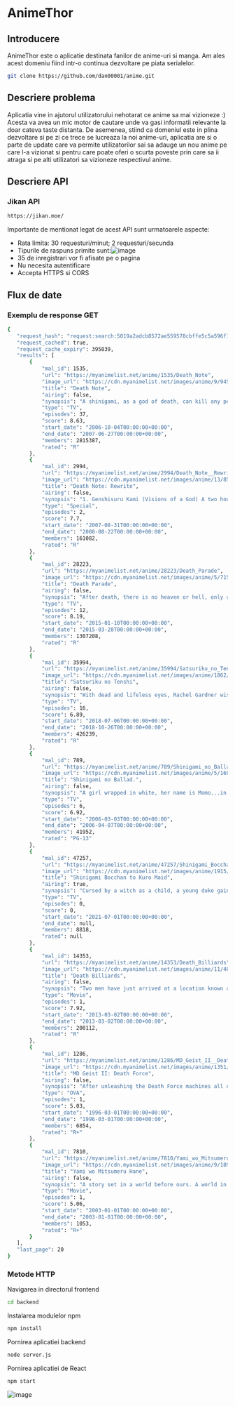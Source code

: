# AnimeThor

## Introducere
   AnimeThor este o aplicatie destinata fanilor de anime-uri si manga. Am ales acest domeniu fiind intr-o continua dezvoltare pe piata serialelor.
```bash
git clone https://github.com/dan00001/anime.git
```
## Descriere problema
   Aplicatia vine in ajutorul utilizatorului nehotarat ce anime sa mai vizioneze :) Acesta va avea un mic motor de cautare unde va gasi informatii relevante la doar cateva taste distanta. De asemenea, stiind ca domeniul este in plina dezvoltare si pe zi ce trece se lucreaza la noi anime-uri, aplicatia are si o parte de update care va permite utilizatorilor sai sa adauge un nou anime pe care l-a vizionat si pentru care poate oferi o scurta poveste prin care sa ii atraga si pe alti utilizatori sa vizioneze respectivul anime.
## Descriere API
### Jikan API
```bash
https://jikan.moe/
```
Importante de mentionat legat de acest API sunt urmatoarele aspecte:

- Rata limita: 30 requesturi/minut; 2 requesturi/secunda
- Tipurile de raspuns primite sunt:![image](https://user-images.githubusercontent.com/83885403/117859921-5376cd80-b298-11eb-99b9-d6a59ddc7378.png)
- 35 de inregistrari vor fi afisate pe o pagina
- Nu necesita autentificare
- Accepta HTTPS si CORS

## Flux de date
 ### Exemplu de response GET
 ```bash
 {
    "request_hash": "request:search:5019a2adcb8572ae559578cbffe5c5a596f1d00b",
    "request_cached": true,
    "request_cache_expiry": 395839,
    "results": [
        {
            "mal_id": 1535,
            "url": "https://myanimelist.net/anime/1535/Death_Note",
            "image_url": "https://cdn.myanimelist.net/images/anime/9/9453.jpg?s=b89e80691ac5cc0610847ccbe0b8424a",
            "title": "Death Note",
            "airing": false,
            "synopsis": "A shinigami, as a god of death, can kill any person—provided they see their victim's face and write their victim's name in a notebook called a Death Note. One day, Ryuk, bored by the shinigami lifesty...",
            "type": "TV",
            "episodes": 37,
            "score": 8.63,
            "start_date": "2006-10-04T00:00:00+00:00",
            "end_date": "2007-06-27T00:00:00+00:00",
            "members": 2815387,
            "rated": "R"
        },
        {
            "mal_id": 2994,
            "url": "https://myanimelist.net/anime/2994/Death_Note__Rewrite",
            "image_url": "https://cdn.myanimelist.net/images/anime/13/8518.jpg?s=5635b5da41555166832be5996b511f59",
            "title": "Death Note: Rewrite",
            "airing": false,
            "synopsis": "1. Genshisuru Kami (Visions of a God) A two hour episode of Death Note, mainly a compilation of the confrontations between Light and L, re-edited from Ryuk's perspective with new dialogue and soundtra...",
            "type": "Special",
            "episodes": 2,
            "score": 7.7,
            "start_date": "2007-08-31T00:00:00+00:00",
            "end_date": "2008-08-22T00:00:00+00:00",
            "members": 161082,
            "rated": "R"
        },
        {
            "mal_id": 28223,
            "url": "https://myanimelist.net/anime/28223/Death_Parade",
            "image_url": "https://cdn.myanimelist.net/images/anime/5/71553.jpg?s=68833377dab9077cd7847c91eec46f08",
            "title": "Death Parade",
            "airing": false,
            "synopsis": "After death, there is no heaven or hell, only a bar that stands between reincarnation and oblivion. There the attendant will, one after another, challenge pairs of the recently deceased to a random ga...",
            "type": "TV",
            "episodes": 12,
            "score": 8.19,
            "start_date": "2015-01-10T00:00:00+00:00",
            "end_date": "2015-03-28T00:00:00+00:00",
            "members": 1307208,
            "rated": "R"
        },
        {
            "mal_id": 35994,
            "url": "https://myanimelist.net/anime/35994/Satsuriku_no_Tenshi",
            "image_url": "https://cdn.myanimelist.net/images/anime/1862/95624.jpg?s=1d12124c9601cf3a750386d62ab55f35",
            "title": "Satsuriku no Tenshi",
            "airing": false,
            "synopsis": "With dead and lifeless eyes, Rachel Gardner wishes only to die. Waking up in the basement of a building, she has no idea how or why she's there. She stumbles across a bandaged murderer named Zack, who...",
            "type": "TV",
            "episodes": 16,
            "score": 6.89,
            "start_date": "2018-07-06T00:00:00+00:00",
            "end_date": "2018-10-26T00:00:00+00:00",
            "members": 426239,
            "rated": "R"
        },
        {
            "mal_id": 789,
            "url": "https://myanimelist.net/anime/789/Shinigami_no_Ballad",
            "image_url": "https://cdn.myanimelist.net/images/anime/5/16086.jpg?s=d05c89207270b9fe18398fd2f0e9004d",
            "title": "Shinigami no Ballad.",
            "airing": false,
            "synopsis": "A girl wrapped in white, her name is Momo...in her hand lies a blunt yet shiny scythe. By her side is a winged black cat by the name of Daniel. Carrying the souls of humans, the girl's existence paral...",
            "type": "TV",
            "episodes": 6,
            "score": 6.92,
            "start_date": "2006-03-03T00:00:00+00:00",
            "end_date": "2006-04-07T00:00:00+00:00",
            "members": 41952,
            "rated": "PG-13"
        },
        {
            "mal_id": 47257,
            "url": "https://myanimelist.net/anime/47257/Shinigami_Bocchan_to_Kuro_Maid",
            "image_url": "https://cdn.myanimelist.net/images/anime/1915/111490.jpg?s=b33d92badc184d8ca4e317bb41f4d794",
            "title": "Shinigami Bocchan to Kuro Maid",
            "airing": true,
            "synopsis": "Cursed by a witch as a child, a young duke gained the unwanted power to kill every living thing he touches. Forced to move away from his family and into a large mansion deep in the woods, the duke is...",
            "type": "TV",
            "episodes": 0,
            "score": 0,
            "start_date": "2021-07-01T00:00:00+00:00",
            "end_date": null,
            "members": 8818,
            "rated": null
        },
        {
            "mal_id": 14353,
            "url": "https://myanimelist.net/anime/14353/Death_Billiards",
            "image_url": "https://cdn.myanimelist.net/images/anime/11/48721.jpg?s=4728f1efeabefb313634e64ac91f514b",
            "title": "Death Billiards",
            "airing": false,
            "synopsis": "Two men have just arrived at a location known as Quindecim and are unable to remember how they got there. They are immediately greeted by a young woman who escorts them to a small bar, where a bartend...",
            "type": "Movie",
            "episodes": 1,
            "score": 7.92,
            "start_date": "2013-03-02T00:00:00+00:00",
            "end_date": "2013-03-02T00:00:00+00:00",
            "members": 200112,
            "rated": "R"
        },
        {
            "mal_id": 1286,
            "url": "https://myanimelist.net/anime/1286/MD_Geist_II__Death_Force",
            "image_url": "https://cdn.myanimelist.net/images/anime/1351/96371.jpg?s=3cb6d260d5bec9273b52ac0644a42ac6",
            "title": "MD Geist II: Death Force",
            "airing": false,
            "synopsis": "After unleashing the Death Force machines all over the planet Jerra, Geist has kept himself busy by dismantling them one by one. But now he faces a formidable opponent in the form of Krauser, another...",
            "type": "OVA",
            "episodes": 1,
            "score": 5.03,
            "start_date": "1996-03-01T00:00:00+00:00",
            "end_date": "1996-03-01T00:00:00+00:00",
            "members": 6854,
            "rated": "R+"
        },
        {
            "mal_id": 7810,
            "url": "https://myanimelist.net/anime/7810/Yami_wo_Mitsumeru_Hane",
            "image_url": "https://cdn.myanimelist.net/images/anime/9/18949.jpg?s=d3c8b875189cfed2d765a653846fbd0e",
            "title": "Yami wo Mitsumeru Hane",
            "airing": false,
            "synopsis": "A story set in a world before ours. A world in chaos where forces of good and evil fight and mingle. By doing so, it creates the chance to give birth to the new world. A couple of winged beings make l...",
            "type": "Movie",
            "episodes": 1,
            "score": 5.06,
            "start_date": "2003-01-01T00:00:00+00:00",
            "end_date": "2003-01-01T00:00:00+00:00",
            "members": 1053,
            "rated": "R+"
        }
    ],
    "last_page": 20
}
```
### Metode HTTP
Navigarea in directorul frontend
```bash 
cd backend
```
Instalarea modulelor npm
```bash
npm install
```
Pornirea aplicatiei backend
```bash
node server.js
```
Pornirea aplicatiei de React
```bash
npm start
```
![image](https://user-images.githubusercontent.com/83885403/117858159-422cc180-b296-11eb-91c5-9ebf8de5920a.png)
